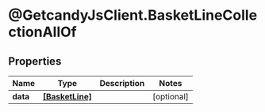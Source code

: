 # @GetcandyJsClient.BasketLineCollectionAllOf

## Properties

Name | Type | Description | Notes
------------ | ------------- | ------------- | -------------
**data** | [**[BasketLine]**](BasketLine.md) |  | [optional] 


